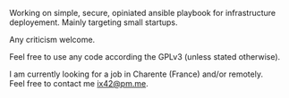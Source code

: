 Working on simple, secure, opiniated ansible playbook for infrastructure deployement.
Mainly targeting small startups.

Any criticism welcome.

Feel free to use any code according the GPLv3 (unless stated otherwise).

I am currently looking for a job in Charente (France) and/or remotely.  
Feel free to contact me ix42@pm.me.
